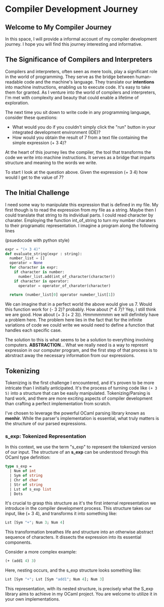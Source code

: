 # Compiler Development Journey

## Welcome to My Compiler Journey

In this space, I will provide a informal account of my compiler development journey. I hope you will find this journey interesting and informative.

## The Significance of Compilers and Interpreters

Compilers and interpreters, often seen as mere tools, play a significant role in the world of programming. They serve as the bridge between human-readable code and the machine's language. They translate our **intentions** into machine instructions, enabling us to execute code. It's easy to take them for granted. As I venture into the world of compilers and interpreters, I'm met with complexity and beauty that could enable a lifetime of exploration.

The next time you sit down to write code in any programming language, consider these questions:

- What would you do if you couldn't simply click the "run" button in your integrated development environment (IDE)?
- How would you obtain the result of 7 from a text file containing the simple expression (+ 3 4)?

At the heart of this journey lies the compiler, the tool that transforms the code we write into machine instructions. It serves as a bridge that imparts structure and meaning to the words we write.

To start I look at the question above. Given the expression (+ 3 4) how would I get to the value of 7?

## The Initial Challenge

I need some way to manipulate this expression that is defined in my file. My first though is to read the expression from my file as a string. Maybe then I could translate that string to its individual parts. I could read character by charater. Employing the function int_of_string to turn my number charaters to their programatic representation. I imagine a program along the following lines

(psuedocode with python style)

```python
expr = "(+ 3 4)"
def evaluate_string(expr : string):
  number_list = []
  operator = None
  for character in expr:
    if character is number:
      number_list.add(int_of_character(character))
    if character is operator:
      operator = operator_of_charater(character)
  
  return (number_list[0] operator numeber_list[1])

```

We can imagine that in a perfect world the above would give us 7. Would this function work for (- 3 2)? probably. How about (* 4 7)? Yep, I still think we are good. How about (+ 3 (+ 2 3)). Hmmmmmmm we will definitely have a problem here. The problem here lies in the fact that for the infinite variations of code we could write we would need to define a function that handles each specific case.

The solution to this is what seems to be a solution to everything involving computers. **ABSTRACTION**... What we really need is a way to represnt expression in our computer program, and the first step of that process is to abrstract away the necessary information from our expressions.

## Tokenizing

Tokenizing is the first challenge I encountered, and it's proven to be more intricate than I initially anticipated. It's the process of turning code like `(+ 3 5)` into a structure that can be easily manipulated. Tokenizing/Parsing is hard work, and there are more exciting aspects of compiler development than crafting a perfect implementation from scratch.

I've chosen to leverage the powerful OCaml parsing library known as **menhir**. While the parser's implementation is essential, what truly matters is the structure of our parsed expressions.

### s_exp: Tokenized Representation

In this context, we use the term "s_exp" to represent the tokenized version of our input. The structure of an **s_exp** can be understood through this OCaml type definition:

```ocaml
type s_exp =
  | Num of int
  | Sym of string
  | Chr of char
  | Str of string
  | Lst of s_exp list
  | Dots

```

It's crucial to grasp this structure as it's the first internal representation we introduce in the compiler development process. This structure takes our input, like (+ 3 4), and transforms it into something like:

```ocaml
Lst [Sym "+"; Num 3; Num 4]
```

This transformation breathes life and structure into an otherwise abstract sequence of characters. It dissects the expression into its essential components.

Consider a more complex example:

```ocaml
(+ (add1 4) 3)
```

Here, nesting occurs, and the s_exp structure looks something like:

```ocaml
Lst [Sym "+"; Lst [Sym "add1"; Num 4]; Num 3]
```

This representation, with its nested structure, is precisely what the S_exp library aims to achieve in my OCaml project. You are welcome to utilize it in your own implementations.
